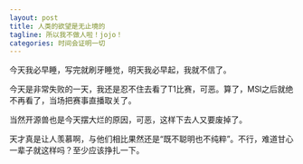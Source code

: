 ```yaml
---
layout: post
title: 人类的欲望是无止境的
tagline: 所以我不做人啦！jojo！
categories: 时间会证明一切
---
```


今天我必早睡，写完就刷牙睡觉，明天我必早起，我就不信了。

今天是非常失败的一天，我还是忍不住去看了T1比赛，可恶。算了，MSI之后就绝不再看了，当场把赛事直播取关了。

当然开源兽也是今天摆大烂的原因，可恶，这样下去人又要废掉了。

天才真是让人羡慕啊，与他们相比果然还是“既不聪明也不纯粹”。不行，难道甘心一辈子就这样吗？至少应该挣扎一下。
